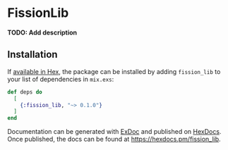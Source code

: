 # FissionLib

**TODO: Add description**

## Installation

If [available in Hex](https://hex.pm/docs/publish), the package can be installed
by adding `fission_lib` to your list of dependencies in `mix.exs`:

```elixir
def deps do
  [
    {:fission_lib, "~> 0.1.0"}
  ]
end
```

Documentation can be generated with [ExDoc](https://github.com/elixir-lang/ex_doc)
and published on [HexDocs](https://hexdocs.pm). Once published, the docs can
be found at <https://hexdocs.pm/fission_lib>.

